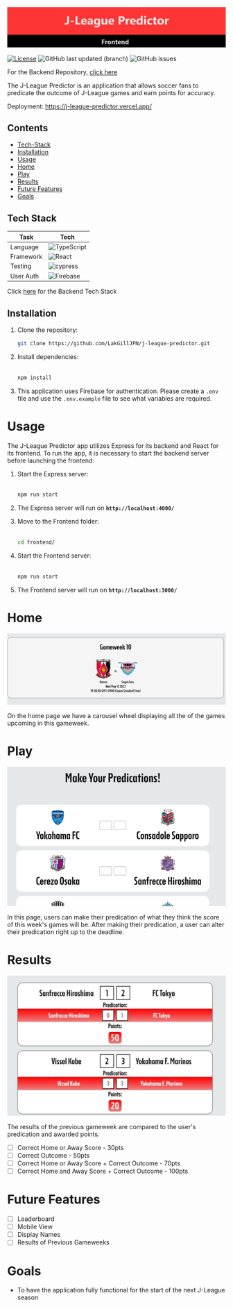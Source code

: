 <img src="/images\frontend-header.jpg" alt="Header" title="Header">

[![License](https://img.shields.io/badge/license-MIT-blue.svg)](LICENSE) ![GitHub last updated (branch)](https://img.shields.io/github/last-commit/LakGillJPN/j-league-predictor) ![GitHub issues](https://img.shields.io/github/issues/LakGillJPN/j-league-predictor) 

For the Backend Repository, [click here](https://github.com/LakGillJPN/j-league-backend)

The J-League Predictor is an application that allows soccer fans to predicate the outcome of J-League games and earn points for accuracy.

Deployment: https://j-league-predictor.vercel.app/

## Contents
- [Tech-Stack](#tech-stack)
- [Installation](#installation)
- [Usage](#usage)
- [Home](#home)
- [Play](#play)
- [Results](#results)
- [Future Features](#future-features)
- [Goals](#goals)

## Tech Stack 

| Task       | Tech        |
| ---------- | ----------- |
| Language  | ![TypeScript](https://img.shields.io/badge/typescript-%23007ACC.svg?style=for-the-badge&logo=typescript&logoColor=white)  |
| Framework  | ![React](https://img.shields.io/badge/react-%2320232a.svg?style=for-the-badge&logo=react&logoColor=%2361DAFB)  |
|  Testing  | ![cypress](https://img.shields.io/badge/-cypress-%23E5E5E5?style=for-the-badge&logo=cypress&logoColor=058a5e)  |
|  User Auth | ![Firebase](https://img.shields.io/badge/firebase-%23039BE5.svg?style=for-the-badge&logo=firebase) |

Click [here](https://github.com/LakGillJPN/j-league-backend#tech-stack) for the Backend Tech Stack 



## Installation

1. Clone the repository:

   ```bash
   git clone https://github.com/LakGillJPN/j-league-predictor.git

   ```

2. Install dependencies:
    
    ```bash
    
    npm install 
    
    ```

3. This application uses Firebase for authentication. Please create a `.env` file and use the `.env.example` file to see what variables are required.

# Usage

The J-League Predictor app utilizes Express for its backend and React for its frontend. To run the app, it is necessary to start the backend server before launching the frontend:

1. Start the Express server:

    ```bash
    
    npm run start
    
    ```
    
2. The Express server will run on  **`http://localhost:4000/`**

3. Move to the Frontend folder:

    ```bash
    
    cd frontend/
    
    ```
4. Start the Frontend server:

    ```bash
    
    npm run start
    
    ```
    
5. The Frontend server will run on  **`http://localhost:3000/`**



# Home
<img src="/images\homepage.jpg" alt="Homepage" title="Homepage">

On the home page we have a carousel wheel displaying all the of the games upcoming in this gameweek.

# Play
<img src="/images\play_page.jpg" alt="Play" title="Play">

In this page, users can make their predication of what they think the score of this week's games will be. After making their predication, a user can alter their predication right up to the deadline.

# Results
<img src="/images\results.jpg" alt="Results" title="Results">

The results of the previous gameweek are compared to the user's predication and awarded points. 

- [ ] Correct Home or Away Score - 30pts
- [ ] Correct Outcome - 50pts
- [ ] Correct Home or Away Score + Correct Outcome - 70pts
- [ ] Correct Home and Away Score + Correct Outcome - 100pts

# Future Features
- [ ] Leaderboard
- [ ] Mobile View
- [ ] Display Names
- [ ] Results of Previous Gameweeks

# Goals
- To have the application fully functional for the start of the next J-League season


<!---
```
j-league-predictor
├─ .git
├─ .gitignore
├─ backend
│  ├─ index.ts
│  ├─ knex.ts
│  ├─ server.ts
│  └─ tests
│     └─ server.test.ts
├─ db
│  ├─ migrations
│  │  ├─ 20230331132652_fixtures.ts
│  │  ├─ 20230410060443_users.ts
│  │  ├─ 20230415013729_predications.ts
│  │  ├─ 20230415020325_points.ts
│  │  └─ 20230419022140_overall.ts
│  └─ seeds
│     └─ fixture-seed.ts
├─ environment.d.ts
├─ fixtures.ts
├─ frontend
│  ├─ .gitignore
│  ├─ package.json
│  ├─ public
│  │  ├─ images
│  │  │  └─ favicon.ico
│  │  ├─ index.html
│  │  └─ manifest.json
│  ├─ README.md
│  └─ src
│     ├─ App.css
│     ├─ App.tsx
│     ├─ components
│     │  ├─ CountdownTimer.jsx
│     │  ├─ FixturesCarousel.css
│     │  ├─ FixturesCarousel.tsx
│     │  ├─ Footer.css
│     │  ├─ Footer.tsx
│     │  ├─ Header.css
│     │  ├─ Header.tsx
│     │  ├─ Navbar.css
│     │  ├─ Navbar.tsx
│     │  └─ Warning.tsx
│     ├─ context
│     │  ├─ AuthContext.tsx
│     │  └─ ProtectedRoute.tsx
│     ├─ firebase
│     │  └─ firebase.ts
│     ├─ fonts
│     │  └─ j-league
│     │     ├─ JLEAGUEKICK-BoldCondensed.eot
│     │     ├─ JLEAGUEKICK-BoldCondensed.ttf
│     │     ├─ JLEAGUEKICK-BoldCondensed.woff
│     │     ├─ JLEAGUEKICK-BoldCondensed.woff2
│     │     └─ stylesheet.css
│     ├─ index.css
│     ├─ index.tsx
│     ├─ pages
│     │  ├─ Home.css
│     │  ├─ Home.tsx
│     │  ├─ Login.css
│     │  ├─ Login.tsx
│     │  ├─ Play.css
│     │  ├─ Play.tsx
│     │  ├─ Results.css
│     │  ├─ Results.tsx
│     │  ├─ SignUp.css
│     │  ├─ SignUp.tsx
│     │  ├─ Submitted.css
│     │  └─ Submitted.tsx
│     └─ utils
│        ├─ get-date.ts
│        ├─ get-fixtures.ts
│        ├─ get-gameweek.ts
│        ├─ get-predications.ts
│        ├─ get-results.ts
│        ├─ get-total.ts
│        └─ scoreGen.ts
├─ globals.d.ts
├─ images
│  ├─ header.jpg
│  ├─ homepage.jpg
│  ├─ jleague favicon.png
│  ├─ play_page.jpg
│  └─ results.jpg
├─ jest.config.js
├─ knexfile.ts
├─ package.json
├─ README.md
└─ tsconfig.json

```
--->
